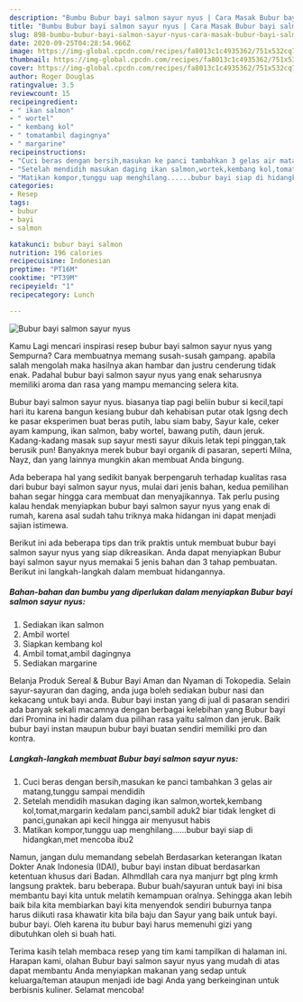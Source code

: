 ```yaml
---
description: "Bumbu Bubur bayi salmon sayur nyus | Cara Masak Bubur bayi salmon sayur nyus Yang Enak dan Simpel"
title: "Bumbu Bubur bayi salmon sayur nyus | Cara Masak Bubur bayi salmon sayur nyus Yang Enak dan Simpel"
slug: 898-bumbu-bubur-bayi-salmon-sayur-nyus-cara-masak-bubur-bayi-salmon-sayur-nyus-yang-enak-dan-simpel
date: 2020-09-25T04:28:54.966Z
image: https://img-global.cpcdn.com/recipes/fa8013c1c4935362/751x532cq70/bubur-bayi-salmon-sayur-nyus-foto-resep-utama.jpg
thumbnail: https://img-global.cpcdn.com/recipes/fa8013c1c4935362/751x532cq70/bubur-bayi-salmon-sayur-nyus-foto-resep-utama.jpg
cover: https://img-global.cpcdn.com/recipes/fa8013c1c4935362/751x532cq70/bubur-bayi-salmon-sayur-nyus-foto-resep-utama.jpg
author: Roger Douglas
ratingvalue: 3.5
reviewcount: 15
recipeingredient:
- " ikan salmon"
- " wortel"
- " kembang kol"
- " tomatambil dagingnya"
- " margarine"
recipeinstructions:
- "Cuci beras dengan bersih,masukan ke panci tambahkan 3 gelas air matang,tunggu sampai mendidih"
- "Setelah mendidih masukan daging ikan salmon,wortek,kembang kol,tomat,margarin kedalam panci,sambil aduk2 biar tidak lengket di panci,gunakan api kecil hingga air menyusut habis"
- "Matikan kompor,tunggu uap menghilang......bubur bayi siap di hidangkan,met mencoba ibu2"
categories:
- Resep
tags:
- bubur
- bayi
- salmon

katakunci: bubur bayi salmon 
nutrition: 196 calories
recipecuisine: Indonesian
preptime: "PT16M"
cooktime: "PT39M"
recipeyield: "1"
recipecategory: Lunch

---
```



![Bubur bayi salmon sayur nyus](https://img-global.cpcdn.com/recipes/fa8013c1c4935362/751x532cq70/bubur-bayi-salmon-sayur-nyus-foto-resep-utama.jpg)

Kamu Lagi mencari inspirasi resep bubur bayi salmon sayur nyus yang Sempurna? Cara membuatnya memang susah-susah gampang. apabila salah mengolah maka hasilnya akan hambar dan justru cenderung tidak enak. Padahal bubur bayi salmon sayur nyus yang enak seharusnya memiliki aroma dan rasa yang mampu memancing selera kita.

Bubur bayi salmon sayur nyus. biasanya tiap pagi beliin bubur si kecil,tapi hari itu karena bangun kesiang bubur dah kehabisan putar otak lgsng dech ke pasar eksperimen buat beras putih, labu siam baby, Sayur kale, ceker ayam kampung, ikan salmon, baby wortel, bawang putih, daun jeruk. Kadang-kadang masak sup sayur mesti sayur dikuis letak tepi pinggan,tak berusik pun! Banyaknya merek bubur bayi organik di pasaran, seperti Milna, Nayz, dan yang lainnya mungkin akan membuat Anda bingung.

Ada beberapa hal yang sedikit banyak berpengaruh terhadap kualitas rasa dari bubur bayi salmon sayur nyus, mulai dari jenis bahan, kedua pemilihan bahan segar hingga cara membuat dan menyajikannya. Tak perlu pusing kalau hendak menyiapkan bubur bayi salmon sayur nyus yang enak di rumah, karena asal sudah tahu triknya maka hidangan ini dapat menjadi sajian istimewa.


Berikut ini ada beberapa tips dan trik praktis untuk membuat bubur bayi salmon sayur nyus yang siap dikreasikan. Anda dapat menyiapkan Bubur bayi salmon sayur nyus memakai 5 jenis bahan dan 3 tahap pembuatan. Berikut ini langkah-langkah dalam membuat hidangannya.

<!--inarticleads1-->

##### Bahan-bahan dan bumbu yang diperlukan dalam menyiapkan Bubur bayi salmon sayur nyus:

1. Sediakan  ikan salmon
1. Ambil  wortel
1. Siapkan  kembang kol
1. Ambil  tomat,ambil dagingnya
1. Sediakan  margarine


Belanja Produk Sereal &amp; Bubur Bayi Aman dan Nyaman di Tokopedia. Selain sayur-sayuran dan daging, anda juga boleh sediakan bubur nasi dan kekacang untuk bayi anda. Bubur bayi instan yang di jual di pasaran sendiri ada banyak sekali macamnya dengan berbagai kelebihan yang Bubur bayi dari Promina ini hadir dalam dua pilihan rasa yaitu salmon dan jeruk. Baik bubur bayi instan maupun bubur bayi buatan sendiri memiliki pro dan kontra. 

<!--inarticleads2-->

##### Langkah-langkah membuat Bubur bayi salmon sayur nyus:

1. Cuci beras dengan bersih,masukan ke panci tambahkan 3 gelas air matang,tunggu sampai mendidih
1. Setelah mendidih masukan daging ikan salmon,wortek,kembang kol,tomat,margarin kedalam panci,sambil aduk2 biar tidak lengket di panci,gunakan api kecil hingga air menyusut habis
1. Matikan kompor,tunggu uap menghilang......bubur bayi siap di hidangkan,met mencoba ibu2


Namun, jangan dulu memandang sebelah Berdasarkan keterangan Ikatan Dokter Anak Indonesia (IDAI), bubur bayi instan dibuat berdasarkan ketentuan khusus dari Badan. Alhmdllah cara nya manjurr bgt plng krmh langsung praktek. baru beberapa. Bubur buah/sayuran untuk bayi ini bisa membantu bayi kita untuk melatih kemampuan oralnya. Sehingga akan lebih baik bila kita membiarkan bayi kita menyendok sendiri buburnya tanpa harus diikuti rasa khawatir kita bila baju dan Sayur yang baik untuk bayi. bubur bayi. Oleh karena itu bubur bayi harus memenuhi gizi yang dibutuhkan oleh si buah hati. 

Terima kasih telah membaca resep yang tim kami tampilkan di halaman ini. Harapan kami, olahan Bubur bayi salmon sayur nyus yang mudah di atas dapat membantu Anda menyiapkan makanan yang sedap untuk keluarga/teman ataupun menjadi ide bagi Anda yang berkeinginan untuk berbisnis kuliner. Selamat mencoba!
